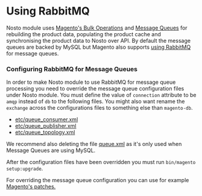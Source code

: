 # Using RabbitMQ

Nosto module uses [Magento's Bulk Operations](https://devdocs.magento.com/guides/v2.3/extension-dev-guide/message-queues/bulk-operations.html) and [Message Queues](https://devdocs.magento.com/guides/v2.3/extension-dev-guide/message-queues/message-queues.html) for rebuilding the product data, populating the product cache and synchronising the product data to Nosto over API. By default the message queues are backed by MySQL but Magento also supports [using RabbitMQ](https://devdocs.magento.com/guides/v2.3/install-gde/prereq/install-rabbitmq.html) for message queues.  

### Configuring RabbitMQ for Message Queues

In order to make Nosto module to use RabbitMQ for message queue processing you need to override the message queue configuration files under Nosto module. You must define the value of `connection` attribute to be `amqp` instead of `db`  to  the following files. You might also want rename the `exchange` across the configurations files to something else than `magento-db`.

* [etc/queue\_consumer.xml](https://github.com/Nosto/nosto-magento2/blob/master/etc/queue_consumer.xml) 
* [etc/queue\_publisher.xml](https://github.com/Nosto/nosto-magento2/blob/master/etc/queue_publisher.xml)
* [etc/queue\_topology.xml](https://github.com/Nosto/nosto-magento2/blob/master/etc/queue_topology.xml)

We recommend also deleting the file [queue.xml](https://github.com/Nosto/nosto-magento2/blob/master/etc/queue.xml) as it's only used when Message Queues are using MySQL.

After the configuration files have been overridden you must run `bin/magento setup:upgrade`.

For overriding the message queue configuration you can use for example [Magento's patches.](https://devdocs.magento.com/guides/v2.3/comp-mgr/patching.html) 

